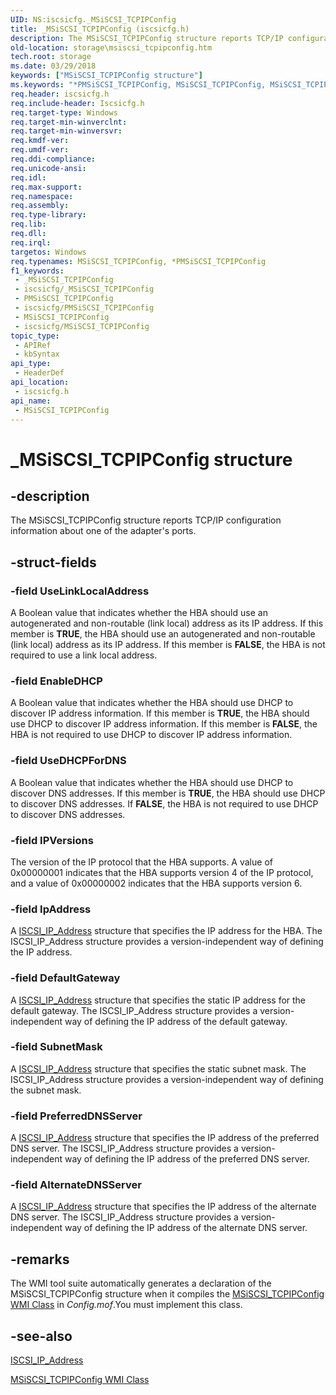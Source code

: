```yaml
---
UID: NS:iscsicfg._MSiSCSI_TCPIPConfig
title: _MSiSCSI_TCPIPConfig (iscsicfg.h)
description: The MSiSCSI_TCPIPConfig structure reports TCP/IP configuration information about one of the adapter's ports.
old-location: storage\msiscsi_tcpipconfig.htm
tech.root: storage
ms.date: 03/29/2018
keywords: ["MSiSCSI_TCPIPConfig structure"]
ms.keywords: "*PMSiSCSI_TCPIPConfig, MSiSCSI_TCPIPConfig, MSiSCSI_TCPIPConfig structure [Storage Devices], PMSiSCSI_TCPIPConfig, PMSiSCSI_TCPIPConfig structure pointer [Storage Devices], _MSiSCSI_TCPIPConfig, iscsicfg/MSiSCSI_TCPIPConfig, iscsicfg/PMSiSCSI_TCPIPConfig, storage.msiscsi_tcpipconfig, structs-iSCSI_4ca5e222-7926-4646-a915-014cf20caed1.xml"
req.header: iscsicfg.h
req.include-header: Iscsicfg.h
req.target-type: Windows
req.target-min-winverclnt: 
req.target-min-winversvr: 
req.kmdf-ver: 
req.umdf-ver: 
req.ddi-compliance: 
req.unicode-ansi: 
req.idl: 
req.max-support: 
req.namespace: 
req.assembly: 
req.type-library: 
req.lib: 
req.dll: 
req.irql: 
targetos: Windows
req.typenames: MSiSCSI_TCPIPConfig, *PMSiSCSI_TCPIPConfig
f1_keywords:
 - _MSiSCSI_TCPIPConfig
 - iscsicfg/_MSiSCSI_TCPIPConfig
 - PMSiSCSI_TCPIPConfig
 - iscsicfg/PMSiSCSI_TCPIPConfig
 - MSiSCSI_TCPIPConfig
 - iscsicfg/MSiSCSI_TCPIPConfig
topic_type:
 - APIRef
 - kbSyntax
api_type:
 - HeaderDef
api_location:
 - iscsicfg.h
api_name:
 - MSiSCSI_TCPIPConfig
---
```


# _MSiSCSI_TCPIPConfig structure


## -description

The MSiSCSI_TCPIPConfig structure reports TCP/IP configuration information about one of the adapter's ports.

## -struct-fields

### -field UseLinkLocalAddress

A Boolean value that indicates whether the HBA should use an autogenerated and non-routable (link local) address as its IP address. If this member is <b>TRUE</b>, the HBA should use an autogenerated and non-routable (link local) address as its IP address. If this member is <b>FALSE</b>, the HBA is not required to use a link local address.

### -field EnableDHCP

A Boolean value that indicates whether the HBA should use DHCP to discover IP address information. If this member is <b>TRUE</b>, the HBA should use DHCP to discover IP address information. If this member is <b>FALSE</b>, the HBA is not required to use DHCP to discover IP address information.

### -field UseDHCPForDNS

A Boolean value that indicates whether the HBA should use DHCP to discover DNS addresses. If this member is <b>TRUE</b>, the HBA should use DHCP to discover DNS addresses. If <b>FALSE</b>, the HBA is not required to use DHCP to discover DNS addresses.

### -field IPVersions

The version of the IP protocol that the HBA supports. A value of 0x00000001 indicates that the HBA supports version 4 of the IP protocol, and a value of 0x00000002 indicates that the HBA supports version 6.

### -field IpAddress

A <a href="/windows-hardware/drivers/ddi/iscsidef/ns-iscsidef-_iscsi_ip_address">ISCSI_IP_Address</a> structure that specifies the IP address for the HBA. The ISCSI_IP_Address structure provides a version-independent way of defining the IP address.

### -field DefaultGateway

A <a href="/windows-hardware/drivers/ddi/iscsidef/ns-iscsidef-_iscsi_ip_address">ISCSI_IP_Address</a> structure that specifies the static IP address for the default gateway. The ISCSI_IP_Address structure provides a version-independent way of defining the IP address of the default gateway.

### -field SubnetMask

A <a href="/windows-hardware/drivers/ddi/iscsidef/ns-iscsidef-_iscsi_ip_address">ISCSI_IP_Address</a> structure that specifies the static subnet mask. The ISCSI_IP_Address structure provides a version-independent way of defining the subnet mask.

### -field PreferredDNSServer

A <a href="/windows-hardware/drivers/ddi/iscsidef/ns-iscsidef-_iscsi_ip_address">ISCSI_IP_Address</a> structure that specifies the IP address of the preferred DNS server. The ISCSI_IP_Address structure provides a version-independent way of defining the IP address of the preferred DNS server.

### -field AlternateDNSServer

A <a href="/windows-hardware/drivers/ddi/iscsidef/ns-iscsidef-_iscsi_ip_address">ISCSI_IP_Address</a> structure that specifies the IP address of the alternate DNS server. The ISCSI_IP_Address structure provides a version-independent way of defining the IP address of the alternate DNS server.

## -remarks

The WMI tool suite automatically generates a declaration of the MSiSCSI_TCPIPConfig structure when it compiles the <a href="/windows-hardware/drivers/storage/msiscsi-tcpipconfig-wmi-class">MSiSCSI_TCPIPConfig WMI Class</a> in <i>Config.mof</i>.You must implement this class.

## -see-also

<a href="/windows-hardware/drivers/ddi/iscsidef/ns-iscsidef-_iscsi_ip_address">ISCSI_IP_Address</a>



<a href="/windows-hardware/drivers/storage/msiscsi-tcpipconfig-wmi-class">MSiSCSI_TCPIPConfig WMI Class</a>
